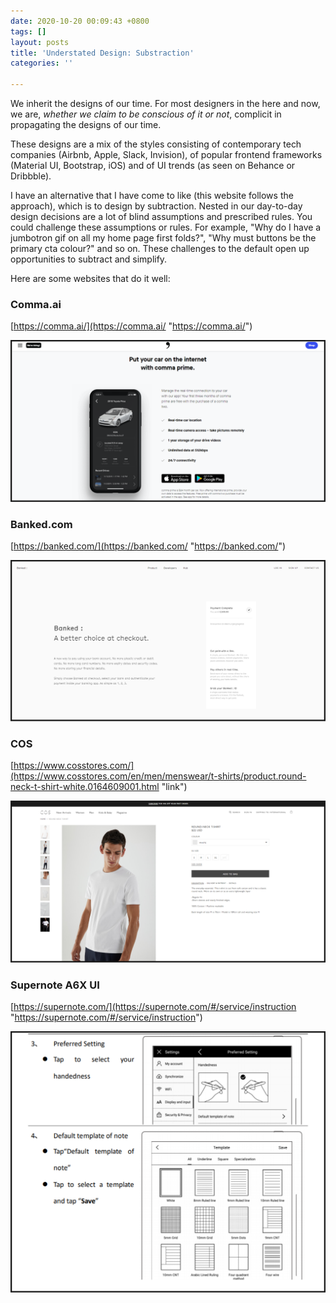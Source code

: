 ```yaml
---
date: 2020-10-20 00:09:43 +0800
tags: []
layout: posts
title: 'Understated Design: Substraction'
categories: ''

---
```

We inherit the designs of our time. For most designers in the here and now, we are, _whether we claim to be conscious of it or not_, complicit in propagating the designs of our time. 

These designs are a mix of the styles consisting of contemporary tech companies (Airbnb, Apple, Slack, Invision), of popular frontend frameworks (Material UI, Bootstrap, iOS) and of UI trends (as seen on Behance or Dribbble).

I have an alternative that I have come to like (this website follows the approach), which is to design by subtraction. Nested in our day-to-day design decisions are a lot of blind assumptions and prescribed rules. You could challenge these assumptions or rules. For example, "Why do I have a jumbotron gif on all my home page first folds?", "Why must buttons be the primary cta colour?" and so on. These challenges to the default open up opportunities to subtract and simplify. 

Here are some websites that do it well:

### Comma.ai

[https://comma.ai/](https://comma.ai/ "https://comma.ai/")

![](/uploads/image-5.png)

### Banked.com

[https://banked.com/](https://banked.com/ "https://banked.com/")

![](/uploads/image-1.png)

### COS

[https://www.cosstores.com/](https://www.cosstores.com/en/men/menswear/t-shirts/product.round-neck-t-shirt-white.0164609001.html "link")

![](/uploads/image-3.png)

### Supernote A6X UI

[https://supernote.com/](https://supernote.com/#/service/instruction "https://supernote.com/#/service/instruction")

![](/uploads/image-6.png)
